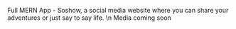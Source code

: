 Full MERN App - Soshow, a social media website where you can share your adventures or just say to say life.
\n
Media coming soon
